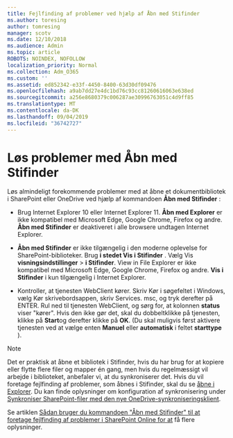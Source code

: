 ```yaml
---
title: Fejlfinding af problemer ved hjælp af Åbn med Stifinder
ms.author: toresing
author: tomresing
manager: scotv
ms.date: 12/10/2018
ms.audience: Admin
ms.topic: article
ROBOTS: NOINDEX, NOFOLLOW
localization_priority: Normal
ms.collection: Adm_O365
ms.custom: ''
ms.assetid: ed852342-e33f-4450-8400-63d30df09476
ms.openlocfilehash: a9ab7dd27e4dc1bd76c93cc81260616063e638ed
ms.sourcegitcommit: a256e8680379c006287ae30996763051c4d9ff85
ms.translationtype: MT
ms.contentlocale: da-DK
ms.lasthandoff: 09/04/2019
ms.locfileid: "36742727"
---
```

# <a name="fix-problems-with-open-with-explorer"></a>Løs problemer med Åbn med Stifinder

Løs almindeligt forekommende problemer med at åbne et dokumentbibliotek i SharePoint eller OneDrive ved hjælp af kommandoen **Åbn med Stifinder** : 
  
- Brug Internet Explorer 10 eller Internet Explorer 11. **Åbn med Explorer** er ikke kompatibel med Microsoft Edge, Google Chrome, Firefox og andre. **Åbn med Stifinder** er deaktiveret i alle browsere undtagen Internet Explorer. 
    
- **Åbn med Stifinder** er ikke tilgængelig i den moderne oplevelse for SharePoint-biblioteker. Brug **i stedet Vis i Stifinder** . Vælg Vis **visningsindstillinger** \> **i Stifinder**. View in File Explorer er ikke kompatibel med Microsoft Edge, Google Chrome, Firefox og andre. **Vis i Stifinder** i kun tilgængelig i Internet Explorer. 
    
- Kontroller, at tjenesten WebClient kører. Skriv Kør i søgefeltet i Windows, vælg Kør skrivebordsappen, skriv Services. msc, og tryk derefter på ENTER. Rul ned til tjenesten WebClient, og sørg for, at kolonnen **status** viser "kører". Hvis den ikke gør det, skal du dobbeltklikke på tjenesten, klikke på **Start**og derefter klikke på **OK**. (Du skal muligvis først aktivere tjenesten ved at vælge enten **Manuel** eller **automatisk** i feltet **starttype** ). 
    
> [!NOTE]
> Det er praktisk at åbne et bibliotek i Stifinder, hvis du har brug for at kopiere eller flytte flere filer og mapper én gang, men hvis du regelmæssigt vil arbejde i biblioteket, anbefaler vi, at du synkroniserer det. Hvis du vil foretage fejlfinding af problemer, som åbnes i Stifinder, skal du se [åbne i Explorer](https://go.microsoft.com/fwlink/?linkid=871665). Du kan finde oplysninger om konfiguration af synkronisering under [Synkroniser SharePoint-filer med den nye OneDrive-synkroniseringsklient](https://go.microsoft.com/fwlink/?linkid=871666).
  
Se artiklen [Sådan bruger du kommandoen "Åbn med Stifinder" til at foretage fejlfinding af problemer i SharePoint Online for at](https://docs.microsoft.com/sharepoint/support/lists-and-libraries/troubleshoot-issues-using-open-with-explorer) få flere oplysninger. 
  

